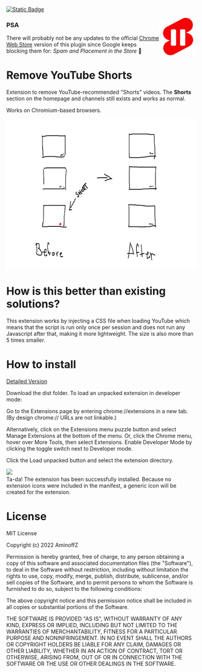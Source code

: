 [![Static Badge](https://img.shields.io/badge/chrome-v0.1.1-blue?logo=googlechrome&logoColor=blue&labelColor=white&color=blue)](https://chrome.google.com/webstore/detail/remove-youtube-shorts/nbphaofmhmlcflappkbmlbflimanbhkg)

<img align="right" width="100" height="100" src="https://raw.githubusercontent.com/AminoffZ/remove-youtube-shorts/main/dist/images/icon256.png">

### PSA

There will probably not be any updates to the official [Chrome Web Store](https://chrome.google.com/webstore/detail/remove-youtube-shorts/nbphaofmhmlcflappkbmlbflimanbhkg) version of this plugin since Google keeps blocking them for: _Spam and Placement in the Store_ 🤔

# Remove YouTube Shorts

Extension to remove YouTube-recommended "Shorts" videos. The **Shorts** section on the homepage and channels still exists and works as normal.

Works on Chromium-based browsers.

<p align="center">
<img align="middle" width="640px" height="400px" src="https://raw.githubusercontent.com/AminoffZ/remove-youtube-shorts/main/images/screenshot.png">
</p>

# How is this better than existing solutions?

This extension works by injecting a CSS file when loading YouTube which means that the script is run only once per session and does not run any Javascript after that, making it more lightweight. The size is also more than 5 times smaller.

# How to install

[Detailed Version](https://developer.chrome.com/docs/extensions/mv3/getstarted/development-basics/)

Download the dist folder.
To load an unpacked extension in developer mode:

Go to the Extensions page by entering chrome://extensions in a new tab. (By design chrome:// URLs are not linkable.)

Alternatively, click on the Extensions menu puzzle button and select Manage Extensions at the bottom of the menu.
Or, click the Chrome menu, hover over More Tools, then select Extensions.
Enable Developer Mode by clicking the toggle switch next to Developer mode.

Click the Load unpacked button and select the extension directory.

![](https://wd.imgix.net/image/BhuKGJaIeLNPW9ehns59NfwqKxF2/BzVElZpUtNE4dueVPSp3.png?auto=format&w=439)  
Ta-da! The extension has been successfully installed. Because no extension icons were included in the manifest, a generic icon will be created for the extension.

# License

MIT License

Copyright (c) 2022 AminoffZ

Permission is hereby granted, free of charge, to any person obtaining a copy of this software and associated documentation files (the "Software"), to deal in the Software without restriction, including without limitation the rights to use, copy, modify, merge, publish, distribute, sublicense, and/or sell copies of the Software, and to permit persons to whom the Software is furnished to do so, subject to the following conditions:

The above copyright notice and this permission notice shall be included in all copies or substantial portions of the Software.

THE SOFTWARE IS PROVIDED "AS IS", WITHOUT WARRANTY OF ANY KIND, EXPRESS OR IMPLIED, INCLUDING BUT NOT LIMITED TO THE WARRANTIES OF MERCHANTABILITY, FITNESS FOR A PARTICULAR PURPOSE AND NONINFRINGEMENT. IN NO EVENT SHALL THE AUTHORS OR COPYRIGHT HOLDERS BE LIABLE FOR ANY CLAIM, DAMAGES OR OTHER LIABILITY, WHETHER IN AN ACTION OF CONTRACT, TORT OR OTHERWISE, ARISING FROM, OUT OF OR IN CONNECTION WITH THE SOFTWARE OR THE USE OR OTHER DEALINGS IN THE SOFTWARE.
